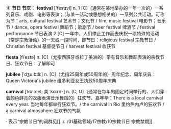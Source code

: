 ☀ <span class="category">**节日 节庆：**</span>
<span class="vocabulary">**festival**</span> ['festɪvl] 
<span class="definition">n. 1 [C]（通常在某地举办的一年一次的）一系列音乐、戏剧、电影等表演；（与某一活动或思想相关的）一系列公共活动。可称为节：</span>arts, cultural festival 艺术节；文化节 / film, music festival 电影节；音乐节 / dance, opera festival 舞蹈节；歌剧节 / beer festival 啤酒节 / festival performance 节日表演 <span class="definition">2 [C] 一年中，人们停止工作而去庆祝一项特殊的活动（常是宗教活动）的一天或一段时间，即节日：</span>religious festival 宗教节日 / Christian festival 基督徒节日 / harvest festival 收获节
           
<span class="vocabulary">**fiesta**</span> [fiˈestə]
<span class="definition">n. [C]（尤指西班牙或拉丁美洲的）带有音乐和舞蹈表演的宗教节日、狂欢节日：</span>了解即可

<span class="vocabulary">**jubilee**</span> [ˈdʒu:bɪli:]
<span class="definition">n. [C]（尤指25周年或50周年的）周年纪念、周年庆典：</span>Queen Victoria's jubilee 维多利亚女王执政50周年庆典
           
<span class="vocabulary">**carnival**</span> [ˈkɑ:nɪvl; 美 ˈkɑ:rn-]
<span class="definition">n. [C, U]（通常在每年的固定时间举行的、人们穿着颜色鲜亮的衣服表演音乐舞蹈的）狂欢节、嘉年华：</span>There is a local carnival every year. 当地每年都举行狂欢节。/ the carnival in Rio 里约热内卢的狂欢节 / a carnival atmosphere 狂欢节的气氛

· 表示“宗教节日”的词群见[[../../01基础领域/17宗教/10宗教节日 宗教禁期]]
